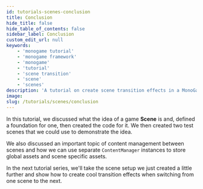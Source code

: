 ```yaml
---
id: tutorials-scenes-conclusion
title: Conclusion
hide_title: false
hide_table_of_contents: false
sidebar_label: Conclusion
custom_edit_url: null
keywords:
    - 'monogame tutorial'
    - 'monogame framework'
    - 'monogame'
    - 'tutorial'
    - 'scene transition'
    - 'scene'
    - 'scenes'
description: 'A tutorial on create scene transition effects in a MonoGame project.'
image:
slug: /tutorials/scenes/conclusion
---
```


In this tutorial, we discussed what the idea of a game **Scene** is and, defined a foundation for one, then created the code for it.  We then created two test scenes that we could use to demonstrate the idea.  

We also discussed an important topic of content management between scenes and how we can use separate `ContentManager` instances to store global assets and scene specific assets.

In the next tutorial series, we'll take the scene setup we just created a little further and show how to create cool transition effects when switching from one scene to the next.








